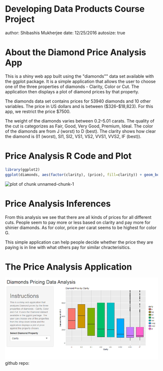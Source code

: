 Developing Data Products Course Project
========================================================
author: Shibashis Mukherjee
date: 12/25/2016
autosize: true

About the Diamond Price Analysis App
========================================================

This is a shiny web app built using the "diamonds"" data set available with the ggplot package. It is a simple application that allows the user to choose one of the three properties of diamonds - Clarity, Color or Cut. The application then displays a plot of diamond prices by that property.

The diamonds data set contains prices for 53940 diamonds and 10 other variables. The price in US dollars and is between (\$326–\$18,823). For this app, we restrict the price $7500. 

The weight of the diamonds varies between 0.2–5.01 carats. The quality of the cut is categorizes as Fair, Good, Very Good, Premium, Ideal. The color of the diamonds are  from J (worst) to D (best). The clarity shows how clear the diamond is (I1 (worst), SI1, SI2, VS1, VS2, VVS1, VVS2, IF (best)).

Price Analysis R Code and Plot
========================================================

```r
library(ggplot2)
ggplot(diamonds, aes(factor(clarity), (price), fill=clarity)) + geom_boxplot() + ggtitle("Diamond Price by Clarity") + xlab("Clarity") + ylab("Diamond Price in US $") + coord_cartesian(ylim=c(0,7500))
```

![plot of chunk unnamed-chunk-1](DiamondPriceAnalysisApp-figure/unnamed-chunk-1-1.png)

Price Analysis Inferences
========================================================
From this analysis we see that there are all kinds of prices for all different cuts. People seem to pay more or less based on clarity and pay more for shinier diamonds. As for color, price per carat seems to be highest for color G. 

This simple application can help people decide whether the price they are paying is in line with what others pay for similar chracterisitics.


The Price Analysis Application
========================================================
![Diamond Price Analysis App](DPAnalysis.png)
github repo: 
